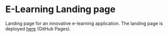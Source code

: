 # E-Learning Landing page

Landing page for an innovative e-learning application. The landing page is deployed [here](https://maxcojocari.github.io/tum-web-lab2/) (GitHub Pages).
